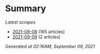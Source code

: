 # Summary
*Latest scrapes*
* [2021-09-08](https://github.com/nuuuwan/news_lk/blob/data/news_lk.2021-09-08.json) (165 articles)
* [2021-09-09](https://github.com/nuuuwan/news_lk/blob/data/news_lk.2021-09-09.json) (2 articles)

*Generated at 02:16AM, September 09, 2021*